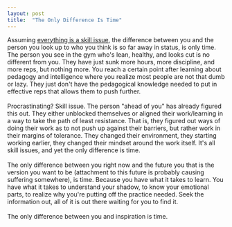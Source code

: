 ```yaml
---
layout: post
title:  "The Only Difference Is Time"
---
```


Assuming <a href="https://www.psswordprotectd.com/2025/08/18/skillissue/">everything is a skill issue</a>, the difference between you and the person you look up to who you think is so far away in status, is only time. The person you see in the gym who's lean, healthy, and looks cut is no different from you. They have just sunk more hours, more discipline, and more reps, but nothing more. You reach a certain point after learning about pedagogy and intelligence where you realize most people are not that dumb or lazy. They just don't have the pedagogical knowledge needed to put in effective reps that allows them to push further.
<br><br>
Procrastinating? Skill issue. The person "ahead of you" has already figured this out. They either unblocked themselves or aligned their work/learning in a way to take the path of least resistance. That is, they figured out ways of doing their work as to not push up against their barriers, but rather work in their margins of tolerance. They changed their environment, they starting working earlier, they changed their mindset around the work itself. It's all skill issues, and yet the only difference is time.
<br><br>
The only difference between you right now and the future you that is the version you want to be (attachment to this future is probably causing suffering somewhere), is time. Because you have what it takes to learn. You have what it takes to understand your shadow, to know your emotional parts, to realize why you're putting off the practice needed. Seek the information out, all of it is out there waiting for you to find it. 
<br><br>
The only difference between you and inspiration is time. 